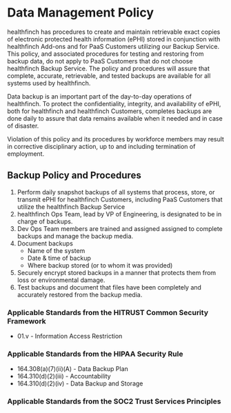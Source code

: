 # Data Management Policy

healthfinch has procedures to create and maintain retrievable exact copies of electronic protected health information (ePHI) stored in conjunction with healthfinch Add-ons and for PaaS Customers utilizing our Backup Service. This policy, and associated procedures for testing and restoring from backup data, do not apply to PaaS Customers that do not choose healthfinch Backup Service. The policy and procedures will assure that complete, accurate, retrievable, and tested backups are available for all systems used by healthfinch.
  
Data backup is an important part of the day-to-day operations of healthfinch. To protect the confidentiality, integrity, and availability of ePHI, both for healthfinch and healthfinch Customers, completes backups are done daily to assure that data remains available when it needed and in case of disaster.

Violation of this policy and its procedures by workforce members may result in corrective disciplinary action, up to and including termination of employment.

## Backup Policy and Procedures

1. Perform daily snapshot backups of all systems that process, store, or transmit ePHI for healthfinch Customers, including PaaS Customers that utilize the healthfinch Backup Service
2. healthfinch Ops Team, lead by VP of Engineering, is designated to be in charge of backups.
3. Dev Ops Team members are trained and assigned assigned to complete backups and manage the backup media.
4. Document backups 
	* Name of the system
	* Date & time of backup
	* Where backup stored (or to whom it was provided)
5. Securely encrypt stored backups in a manner that protects them from loss or environmental damage.
6. Test backups and document that files have been completely and accurately restored from the backup media.


### Applicable Standards from the HITRUST Common Security Framework

* 01.v - Information Access Restriction

### Applicable Standards from the HIPAA Security Rule

* 164.308(a)(7)(ii)(A) - Data Backup Plan
* 164.310(d)(2)(iii) - Accountability
* 164.310(d)(2)(iv) - Data Backup and Storage

### Applicable Standards from the SOC2 Trust Services Principles
